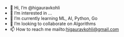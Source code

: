 - 👋 Hi, I’m @higauravkohli
- 👀 I’m interested in ...
- 🌱 I’m currently learning ML, AI, Python, Go
- 💞️ I’m looking to collaborate on Algorithms
- 📫 How to reach me mailto:higauravkohli@gmail.com

<!---
higauravkohli/higauravkohli is a ✨ special ✨ repository because its `README.md` (this file) appears on your GitHub profile.
You can click the Preview link to take a look at your changes.
--->
